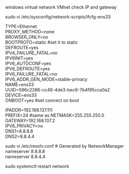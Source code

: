 windows virtual network VMnet check IP and gateway

sudo vi /etc/sysconfig/network-scripts/ifcfg-ens33 

TYPE=Ethernet  
PROXY_METHOD=none  
BROWSER_ONLY=no  
BOOTPROTO=static    #set it to static  
DEFROUTE=yes  
IPV4_FAILURE_FATAL=no  
IPV6INIT=yes  
IPV6_AUTOCONF=yes  
IPV6_DEFROUTE=yes  
IPV6_FAILURE_FATAL=no  
IPV6_ADDR_GEN_MODE=stable-privacy  
NAME=ens33  
UUID=596c2286-cc48-4de3-bec6-7b4f95cca0a2  
DEVICE=ens33  
ONBOOT=yes         #set connect on boot  

IPADDR=192.168.137.111  
PREFIX=24          #same as NETMASK=255.255.255.0  
GATEWAY=192.168.137.2  
IPV6_PRIVACY=no  
DNS1=8.8.8.8  
DNS2=8.8.4.4



sudo vi /etc/resolv.conf    # Generated by NetworkManager   
nameserver 8.8.8.8  
nameserver 8.8.4.4  

sudo systemctl restart network  